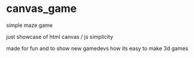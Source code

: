 # canvas_game

simple maze game

just showcase of html canvas / js simplicity

made for fun and to show new gamedevs how its easy to make 3d games
